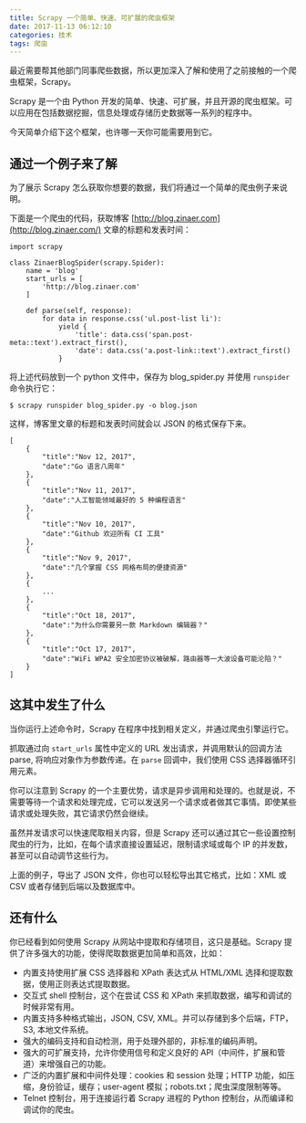 ```yaml
---
title: Scrapy 一个简单、快速、可扩展的爬虫框架
date: 2017-11-13 06:12:10
categories: 技术
tags: 爬虫
---
```

最近需要帮其他部门同事爬些数据，所以更加深入了解和使用了之前接触的一个爬虫框架，Scrapy。

Scrapy 是一个由 Python 开发的简单、快速、可扩展，并且开源的爬虫框架。可以应用在包括数据挖掘，信息处理或存储历史数据等一系列的程序中。

今天简单介绍下这个框架，也许哪一天你可能需要用到它。

## 通过一个例子来了解

为了展示 Scrapy 怎么获取你想要的数据，我们将通过一个简单的爬虫例子来说明。

下面是一个爬虫的代码，获取博客 [http://blog.zinaer.com](http://blog.zinaer.com/) 文章的标题和发表时间：

```
import scrapy

class ZinaerBlogSpider(scrapy.Spider):
    name = 'blog'
    start_urls = [
        'http://blog.zinaer.com'
    ]

    def parse(self, response):
        for data in response.css('ul.post-list li'):
            yield {
                'title': data.css('span.post-meta::text').extract_first(),
                'date': data.css('a.post-link::text').extract_first()
            }
```

将上述代码放到一个 python 文件中，保存为 blog_spider.py 并使用 `runspider` 命令执行它：

```
$ scrapy runspider blog_spider.py -o blog.json
```

这样，博客里文章的标题和发表时间就会以 JSON 的格式保存下来。

```
[
	{
        "title":"Nov 12, 2017",
        "date":"Go 语言八周年"
    },
    {
        "title":"Nov 11, 2017",
        "date":"人工智能领域最好的 5 种编程语言"
    },
    {
        "title":"Nov 10, 2017",
        "date":"Github 欢迎所有 CI 工具"
    },
    {
        "title":"Nov 9, 2017",
        "date":"几个掌握 CSS 网格布局的便捷资源"
    },
    {
    	...
    },
    {
        "title":"Oct 18, 2017",
        "date":"为什么你需要另一款 Markdown 编辑器？"
    },
    {
        "title":"Oct 17, 2017",
        "date":"WiFi WPA2 安全加密协议被破解，路由器等一大波设备可能沦陷？"
    }
]
```

## 这其中发生了什么

当你运行上述命令时，Scrapy 在程序中找到相关定义，并通过爬虫引擎运行它。

抓取通过向 `start_urls` 属性中定义的 URL 发出请求，并调用默认的回调方法 parse, 将响应对象作为参数传递。在 `parse` 回调中，我们使用 CSS 选择器循环引用元素。

你可以注意到 Scrapy 的一个主要优势，请求是异步调用和处理的。也就是说，不需要等待一个请求和处理完成，它可以发送另一个请求或者做其它事情。即使某些请求或处理失败，其它请求仍然会继续。

虽然并发请求可以快速爬取相关内容，但是 Scrapy 还可以通过其它一些设置控制爬虫的行为，比如，在每个请求直接设置延迟，限制请求域或每个 IP 的并发数，甚至可以自动调节这些行为。

上面的例子，导出了 JSON 文件，你也可以轻松导出其它格式，比如：XML 或 CSV 或者存储到后端以及数据库中。

## 还有什么

你已经看到如何使用 Scrapy 从网站中提取和存储项目，这只是基础。Scrapy 提供了许多强大的功能，使得爬取数据更加简单和高效，比如：

* 内置支持使用扩展 CSS 选择器和 XPath 表达式从 HTML/XML 选择和提取数据，使用正则表达式提取数据。
* 交互式 shell 控制台，这个在尝试 CSS 和 XPath 来抓取数据，编写和调试的时候非常有用。
* 内置支持多种格式输出，JSON, CSV, XML。并可以存储到多个后端，FTP，S3, 本地文件系统。
* 强大的编码支持和自动检测，用于处理外部的，非标准的编码声明。
* 强大的可扩展支持，允许你使用信号和定义良好的 API（中间件，扩展和管道）来增强自己的功能。
* 广泛的内置扩展和中间件处理：cookies 和 session 处理；HTTP 功能，如压缩，身份验证，缓存；user-agent 模拟；robots.txt；爬虫深度限制等等。
* Telnet 控制台，用于连接运行着 Scrapy 进程的 Python 控制台，从而编译和调试你的爬虫。